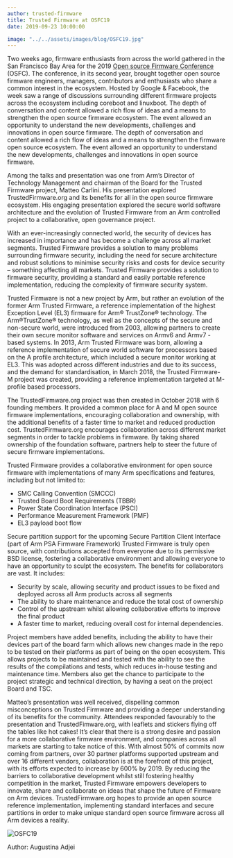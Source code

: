 ```yaml
---
author: trusted-firmware
title: Trusted Firmware at OSFC19
date: 2019-09-23 10:00:00

image: "../../assets/images/blog/OSFC19.jpg"
---
```


Two weeks ago, firmware enthusiasts from across the world gathered in the San Francisco Bay Area for the 2019 [Open source Firmware Conference](https://osfc.io/) (OSFC). The conference, in its second year, brought together open source firmware engineers, managers, contributors and enthusiasts who share a common interest in the ecosystem. Hosted by Google & Facebook, the week saw a range of discussions surrounding different firmware projects across the ecosystem including coreboot and linuxboot. The depth of conversation and content allowed a rich flow of ideas and a means to strengthen the open source firmware ecosystem. The event allowed an opportunity to understand the new developments, challenges and innovations in open source firmware. The depth of conversation and content allowed a rich flow of ideas and a means to strengthen the firmware open source ecosystem. The event allowed an opportunity to understand the new developments, challenges and innovations in open source firmware.

Among the talks and presentation was one from Arm’s Director of Technology Management and chairman of the Board for the Trusted Firmware project, Matteo Carlini. His presentation explored TrustedFirmware.org and its benefits for all in the open source firmware ecosystem. His engaging presentation explored the secure world software architecture and the evolution of Trusted Firmware from an Arm controlled project to a collaborative, open governance project.

With an ever-increasingly connected world, the security of devices has increased in importance and has become a challenge across all market segments. Trusted Firmware provides a solution to many problems surrounding firmware security, including the need for secure architecture and robust solutions to minimise security risks and costs for device security – something affecting all markets. Trusted Firmware provides a solution to firmware security, providing a standard and easily portable reference implementation, reducing the complexity of firmware security system.

Trusted Firmware is not a new project by Arm, but rather an evolution of the former Arm Trusted Firmware, a reference implementation of the highest Exception Level (EL3) firmware for Arm® TrustZone® technology. The Arm®TrustZone® technology, as well as the concepts of the secure and non-secure world, were introduced from 2003, allowing partners to create their own secure monitor software and services on Armv6 and Armv7 - based systems. In 2013, Arm Trusted Firmware was born, allowing a reference implementation of secure world software for processors based on the A profile architecture, which included a secure monitor working at EL3. This was adopted across different industries and due to its success, and the demand for standardisation, in March 2018, the Trusted Firmware-M project was created, providing a reference implementation targeted at M-profile based processors.

The TrustedFirmware.org project was then created in October 2018 with 6 founding members. It provided a common place for A and M open source firmware implementations, encouraging collaboration and ownership, with the additional benefits of a faster time to market and reduced production cost. TrustedFirmware.org encourages collaboration across different market segments in order to tackle problems in firmware. By taking shared ownership of the foundation software, partners help to steer the future of secure firmware implementations.

Trusted Firmware provides a collaborative environment for open source firmware with implementations of many Arm specifications and features, including but not limited to:

- SMC Calling Convention (SMCCC)
- Trusted Board Boot Requirements (TBBR)
- Power State Coordination Interface (PSCI)
- Performance Measurement Framework (PMF)
- EL3 payload boot flow

Secure partition support for the upcoming Secure Partition Client Interface (part of Arm PSA Firmware Framework)
Trusted Firmware is truly open source, with contributions accepted from everyone due to its permissive BSD license, fostering a collaborative environment and allowing everyone to have an opportunity to sculpt the ecosystem. The benefits for collaborators are vast. It includes:

- Security by scale, allowing security and product issues to be fixed and deployed across all Arm products across all segments
- The ability to share maintenance and reduce the total cost of ownership
- Control of the upstream whilst allowing collaborative efforts to improve the final product
- A faster time to market, reducing overall cost for internal dependencies.

Project members have added benefits, including the ability to have their devices part of the board farm which allows new changes made in the repo to be tested on their platforms as part of being on the open ecosystem. This allows projects to be maintained and tested with the ability to see the results of the compilations and tests, which reduces in-house testing and maintenance time. Members also get the chance to participate to the project strategic and technical direction, by having a seat on the project Board and TSC.

Matteo’s presentation was well received, dispelling common misconceptions on Trusted Firmware and providing a deeper understanding of its benefits for the community. Attendees responded favourably to the presentation and TrustedFimware.org, with leaflets and stickers flying off the tables like hot cakes! It’s clear that there is a strong desire and passion for a more collaborative firmware environment, and companies across all markets are starting to take notice of this. With almost 50% of commits now coming from partners, over 30 partner platforms supported upstream and over 16 different vendors, collaboration is at the forefront of this project, with its efforts expected to increase by 600% by 2019. By reducing the barriers to collaborative development whilst still fostering healthy competition in the market, Trusted Firmware empowers developers to innovate, share and collaborate on ideas that shape the future of Firmware on Arm devices. TrustedFirmware.org hopes to provide an open source reference implementation, implementing standard interfaces and secure partitions in order to make unique standard open source firmware across all Arm devices a reality.

![OSFC19](/assets/images/blog/OSFC19.jpg)

Author: Augustina Adjei
